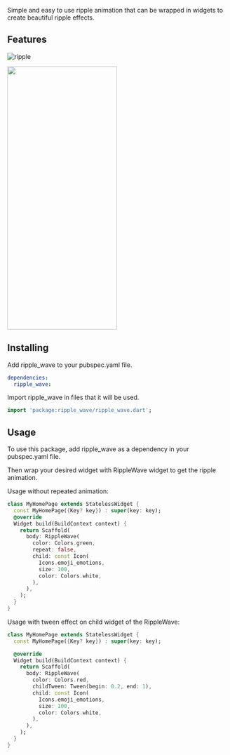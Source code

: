 Simple and easy to use ripple animation that can be wrapped in widgets to create beautiful ripple effects.

## Features

![ripple](https://user-images.githubusercontent.com/56429814/190866156-fe18e105-3215-49c6-b150-ba3d1bdaf018.gif)


<img src="https://user-images.githubusercontent.com/56429814/187089068-fb9b6b67-292e-430c-aa73-00e2ec38c26e.png" width="250" height="600">

## Installing

Add ripple_wave to your pubspec.yaml file.

```yaml
dependencies:
  ripple_wave:
```

Import ripple_wave in files that it will be used.

```dart
import 'package:ripple_wave/ripple_wave.dart';

```

## Usage

To use this package, add ripple_wave as a dependency in your pubspec.yaml file.

Then wrap your desired widget with RippleWave widget to get the ripple animation.

Usage without repeated animation:

```dart
class MyHomePage extends StatelessWidget {
  const MyHomePage({Key? key}) : super(key: key);
  @override
  Widget build(BuildContext context) {
    return Scaffold(
      body: RippleWave(
        color: Colors.green,
        repeat: false,
        child: const Icon(
          Icons.emoji_emotions,
          size: 100,
          color: Colors.white,
        ),
      ),
    );
  }
}

```

Usage with tween effect on child widget of the RippleWave:

```dart
class MyHomePage extends StatelessWidget {
  const MyHomePage({Key? key}) : super(key: key);

  @override
  Widget build(BuildContext context) {
    return Scaffold(
      body: RippleWave(
        color: Colors.red,
        childTween: Tween(begin: 0.2, end: 1),
        child: const Icon(
          Icons.emoji_emotions,
          size: 100,
          color: Colors.white,
        ),
      ),
    );
  }
}
```
